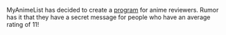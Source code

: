 MyAnimeList has decided to create a [program](files/mal1/mal1) for anime reviewers. Rumor has it that they have a secret message for people who have an average rating of 11!